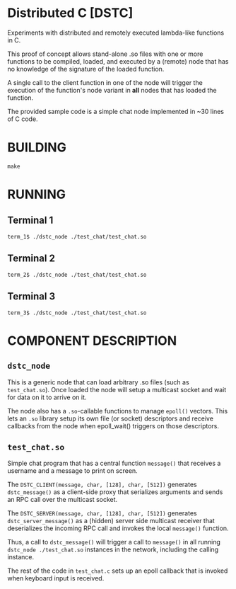 # Distributed C [DSTC]

Experiments with distributed and remotely executed lambda-like functions in C.

This proof of concept allows stand-alone .so files with one or more
functions to be compiled, loaded, and executed by a (remote) node that has no
knowledge of the signature of the loaded function.

A single call to the client function in one of the node will trigger the execution
of the function's node variant in **all** nodes that has loaded the function.

The provided sample code is a simple chat node implemented in ~30 lines of C code.

# BUILDING

    make

# RUNNING

## Terminal 1

    term_1$ ./dstc_node ./test_chat/test_chat.so

## Terminal 2

    term_2$ ./dstc_node ./test_chat/test_chat.so

## Terminal 3

    term_3$ ./dstc_node ./test_chat/test_chat.so

# COMPONENT DESCRIPTION

## ```dstc_node``` 
This is a generic node that can load arbitrary .so
files (such as ```test_chat.so```).  Once loaded the node will setup a
multicast socket and wait for data on it to arrive on it.

The node also has a ```.so```-callable functions to manage ```epoll()``` vectors. 
This lets an ```.so``` library setup its own file (or socket) descriptors and 
receive callbacks from the node when epoll_wait() triggers on those descriptors.

## ```test_chat.so```
Simple chat program that has a central function ```message()``` that
receives a username and a message to print on screen.

The ```DSTC_CLIENT(message, char, [128], char, [512])``` generates
```dstc_message()``` as a client-side
proxy that serializes arguments and sends an RPC call over the multicast socket.

The ```DSTC_SERVER(message, char, [128], char, [512])``` generates
```dstc_server_message()``` as a (hidden) server side multicast receiver that deserializes the
incoming RPC call and invokes the local ```message()``` function.

Thus, a call to ```dstc_message()``` will trigger a call to ```message()``` in all running
```dstc_node ./test_chat.so``` instances in the network, including the calling instance.

The rest of the code in ```test_chat.c``` sets up an epoll callback that is invoked when
keyboard input is received.


